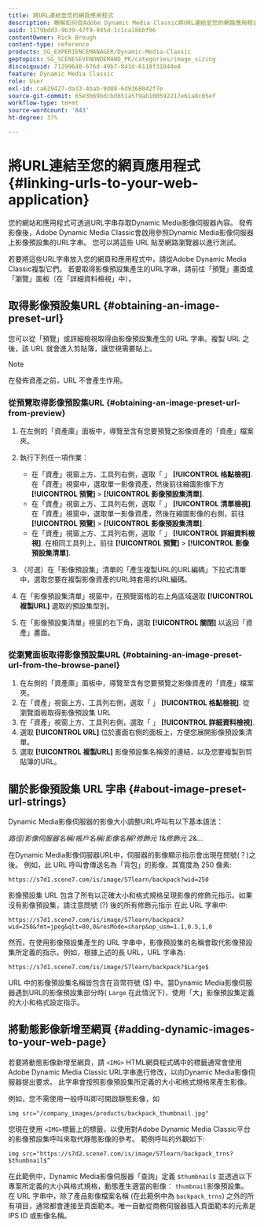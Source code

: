 ```yaml
---
title: 將URL連結至您的網頁應用程式
description: 瞭解如何從Adobe Dynamic Media Classic將URL連結至您的網路應用程式。
uuid: 1179bdd3-9b39-47f9-945d-1c1ca186bf96
contentOwner: Rick Brough
content-type: reference
products: SG_EXPERIENCEMANAGER/Dynamic-Media-Classic
geptopics: SG_SCENESEVENONDEMAND_PK/categories/image_sizing
discoiquuid: 71299640-676d-49b7-841d-6118f31044e8
feature: Dynamic Media Classic
role: User
exl-id: ca629427-da33-4bab-9d08-6d9368042f7e
source-git-commit: 65e3b69bdcbd651a5f9ab100592217e61a8c05ef
workflow-type: tm+mt
source-wordcount: '843'
ht-degree: 37%

---
```


# 將URL連結至您的網頁應用程式{#linking-urls-to-your-web-application}

您的網站和應用程式可透過URL字串存取Dynamic Media影像伺服器內容。 發佈影像後，Adobe Dynamic Media Classic會啟用參照Dynamic Media影像伺服器上影像預設集的URL字串。 您可以將這些 URL 貼至網路瀏覽器以進行測試。

若要將這些URL字串放入您的網頁和應用程式中，請從Adobe Dynamic Media Classic複製它們。 若要取得影像預設集產生的URL字串，請前往「預覽」畫面或「瀏覽」面板（在「詳細資料檢視」中）。

## 取得影像預設集URL {#obtaining-an-image-preset-url}

您可以從「預覽」或詳細檢視取得由影像預設集產生的 URL 字串。複製 URL 之後，該 URL 就會進入剪貼簿，讓您視需要貼上。

>[!NOTE]
>
>在發佈資產之前，URL 不會產生作用。

### 從預覽取得影像預設集URL {#obtaining-an-image-preset-url-from-preview}

1. 在左側的「資產庫」面板中，導覽至含有您要預覽之影像資產的「資產」檔案夾。
1. 執行下列任一項作業︰

   * 在「資產」視窗上方、工具列右側，選取「 」 **[!UICONTROL 格點檢視]**. 在「資產」視窗中，選取單一影像資產，然後前往縮圖影像下方 **[!UICONTROL 預覽]** > **[!UICONTROL 影像預設集清單]**.
   * 在「資產」視窗上方、工具列右側，選取「 」 **[!UICONTROL 清單檢視]**. 在「資產」視窗中，選取單一影像資產，然後在縮圖影像的右側，前往 **[!UICONTROL 預覽]** > **[!UICONTROL 影像預設集清單]**.
   * 在「資產」視窗上方、工具列右側，選取「 」 **[!UICONTROL 詳細資料檢視]**. 在相同工具列上，前往 **[!UICONTROL 預覽]** > **[!UICONTROL 影像預設集清單]**.

1. （可選）在「影像預設集」清單的「產生複製URL的URL編碼」下拉式清單中，選取您要在複製影像資產的URL時套用的URL編碼。
1. 在「影像預設集清單」視窗中，在預覽窗格的右上角區域選取 **[!UICONTROL 複製URL]** 選取的預設集型別。
1. 在「影像預設集清單」視窗的右下角，選取 **[!UICONTROL 關閉]** 以返回「資產」畫面。

### 從瀏覽面板取得影像預設集URL {#obtaining-an-image-preset-url-from-the-browse-panel}

1. 在左側的「資產庫」面板中，導覽至含有您要預覽之影像資產的「資產」檔案夾。
1. 在「資產」視窗上方、工具列右側，選取「 」 **[!UICONTROL 格點檢視]**. 從瀏覽面板取得影像預設集 URL
1. 在「資產」視窗上方、工具列右側，選取「 」 **[!UICONTROL 詳細資料檢視]**.
1. 選取 **[!UICONTROL URL]** 位於畫面右側的面板上，方便您展開影像預設集清單。
1. 選取 **[!UICONTROL 複製URL]** 影像預設集名稱旁的連結，以及您要複製到剪貼簿的URL。

## 關於影像預設集 URL 字串 {#about-image-preset-url-strings}

Dynamic Media影像伺服器的影像大小調整URL呼叫有以下基本語法：

*路徑*/*影像伺服器名稱*/*帳戶名稱*/*影像名稱*?*修飾元 1*&amp;*修飾元 2*&amp;...

在Dynamic Media影像伺服器URL中，伺服器的影像顯示指示會出現在問號(？)之後。 例如，此 URL 呼叫會傳送名為「背包」的影像，其寬度為 250 像素:

```as3
https://s7d1.scene7.com/is/image/S7learn/backpack?wid=250
```

影像預設集 URL 包含了所有以正確大小和格式規格呈現影像的修飾元指示。如果沒有影像預設集，請注意問號 (?) 後的所有修飾元指示 在此 URL 字串中:

```as3
https://s7d1.scene7.com/is/image/S7learn/backpack?wid=250&fmt=jpeg&qlt=80,0&resMode=sharp&op_usm=1.1,0.5,1,0
```

然而，在使用影像預設集產生的 URL 字串中，影像預設集的名稱會取代影像預設集所定義的指示。例如，根據上述的長 URL，URL 字串為:

```as3
https://s7d1.scene7.com/is/image/S7learn/backpack?$Large$
```

URL 中的影像預設集名稱皆包含在貨幣符號 ($) 中。當Dynamic Media影像伺服器遇到URL的影像預設集部分時( `Large` 在此情況下)，使用「大」影像預設集定義的大小和格式設定指示。

## 將動態影像新增至網頁 {#adding-dynamic-images-to-your-web-page}

若要將動態影像新增至網頁，請 `<IMG>` HTML網頁程式碼中的標籤通常會使用Adobe Dynamic Media Classic URL字串進行修改，以向Dynamic Media影像伺服器提出要求。 此字串會按照影像預設集所定義的大小和格式規格來產生影像。

例如，您不需使用一般呼叫即可開啟靜態影像，如

```as3
img src="/company_images/products/backpack_thumbnail.jpg"
```

您現在使用 `<IMG>`標籤上的標籤，以使用對Adobe Dynamic Media Classic平台的影像預設集呼叫來取代靜態影像的參考。 範例呼叫的外觀如下:

```as3
img src="https://s7d2.scene7.com/is/image/S7learn/backpack_trns?$thumbnail$”
```

在此範例中，Dynamic Media影像伺服器「查詢」定義 `$thumbnail$` 並透過以下專案所定義的大小與格式規格，動態產生適當的影像： `thumbnail`影像預設集。 在 URL 字串中，除了產品影像檔案名稱 (在此範例中為 `backpack_trns`) 之外的所有項目，通常都會連接至頁面範本。唯一自動從商務伺服器插入頁面範本的元素是 IPS ID 或影像名稱。
